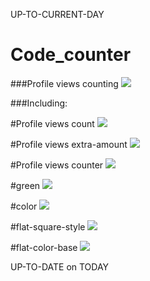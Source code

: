 UP-TO-CURRENT-DAY

# Code_counter

###Profile views counting
![](https://komarev.com/ghpvc/?username=LaraEvdokimova&color=green&style=for-the-badge&label=PROFILE+VIEW+COUNTINGS&base=100500)

###Including:

#Profile views count
![](https://komarev.com/ghpvc/?username=LaraEvdokimova&label=PROFILE+VIEWS+COUNT)

#Profile views extra-amount
![](https://komarev.com/ghpvc/?username=LaraEvdokimova&abbreviated=true)

#Profile views counter 
![](https://komarev.com/ghpvc/?username=LaraEvdokimova)

#green
![](https://komarev.com/ghpvc/?username=LaraEvdokimova&color=green)

#color
![](https://komarev.com/ghpvc/?username=LaraEvdokimova&color=dc143c)

#flat-square-style
![](https://komarev.com/ghpvc/?username=LaraEvdokimova&style=flat-square)

#flat-color-base
![](https://komarev.com/ghpvc/?username=LaraEvdokimova&base=0)

UP-TO-DATE on TODAY
